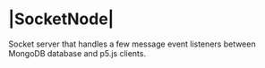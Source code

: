 
|SocketNode| 
============
 
Socket server that handles a few message event listeners between MongoDB database 
and p5.js clients.


